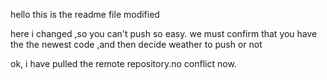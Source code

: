 hello this is the readme file
modified

here i changed ,so you can't push so easy.
we must confirm that you have the the newest code ,and then decide weather to push or not

ok, i have pulled the remote repository.no conflict now. 